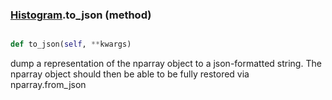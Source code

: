 ### [Histogram](Histogram.md).to_json (method)


```py

def to_json(self, **kwargs)

```



dump a representation of the nparray object to a json-formatted string.
The nparray object should then be able to be fully restored via
nparray.from_json

